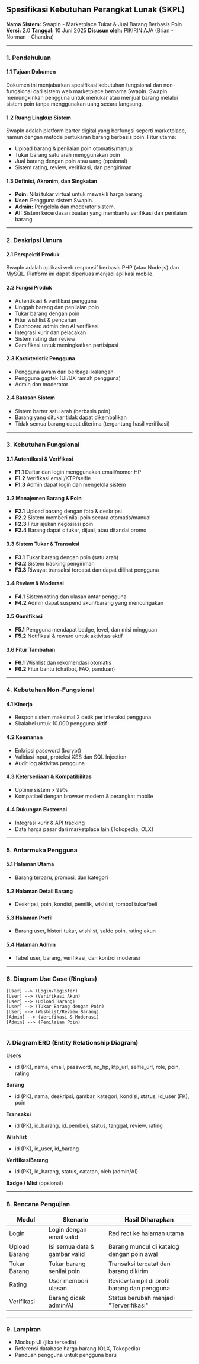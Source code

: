 ## **Spesifikasi Kebutuhan Perangkat Lunak (SKPL)**

**Nama Sistem:** SwapIn - Marketplace Tukar & Jual Barang Berbasis Poin
**Versi:** 2.0
**Tanggal:** 10 Juni 2025
**Disusun oleh:** PIKIRIN AJA (Brian - Norman - Chandra)

---

### **1. Pendahuluan**

#### **1.1 Tujuan Dokumen**

Dokumen ini menjabarkan spesifikasi kebutuhan fungsional dan non-fungsional dari sistem web marketplace bernama SwapIn. SwapIn memungkinkan pengguna untuk menukar atau menjual barang melalui sistem poin tanpa menggunakan uang secara langsung.

#### **1.2 Ruang Lingkup Sistem**

SwapIn adalah platform barter digital yang berfungsi seperti marketplace, namun dengan metode pertukaran barang berbasis poin. Fitur utama:

* Upload barang & penilaian poin otomatis/manual
* Tukar barang satu arah menggunakan poin
* Jual barang dengan poin atau uang (opsional)
* Sistem rating, review, verifikasi, dan pengiriman

#### **1.3 Definisi, Akronim, dan Singkatan**

* **Poin:** Nilai tukar virtual untuk mewakili harga barang.
* **User:** Pengguna sistem SwapIn.
* **Admin:** Pengelola dan moderator sistem.
* **AI:** Sistem kecerdasan buatan yang membantu verifikasi dan penilaian barang.

---

### **2. Deskripsi Umum**

#### **2.1 Perspektif Produk**

SwapIn adalah aplikasi web responsif berbasis PHP (atau Node.js) dan MySQL. Platform ini dapat diperluas menjadi aplikasi mobile.

#### **2.2 Fungsi Produk**

* Autentikasi & verifikasi pengguna
* Unggah barang dan penilaian poin
* Tukar barang dengan poin
* Fitur wishlist & pencarian
* Dashboard admin dan AI verifikasi
* Integrasi kurir dan pelacakan
* Sistem rating dan review
* Gamifikasi untuk meningkatkan partisipasi

#### **2.3 Karakteristik Pengguna**

* Pengguna awam dari berbagai kalangan
* Pengguna gaptek (UI/UX ramah pengguna)
* Admin dan moderator

#### **2.4 Batasan Sistem**

* Sistem barter satu arah (berbasis poin)
* Barang yang ditukar tidak dapat dikembalikan
* Tidak semua barang dapat diterima (tergantung hasil verifikasi)

---

### **3. Kebutuhan Fungsional**

#### **3.1 Autentikasi & Verifikasi**

* **F1.1** Daftar dan login menggunakan email/nomor HP
* **F1.2** Verifikasi email/KTP/selfie
* **F1.3** Admin dapat login dan mengelola sistem

#### **3.2 Manajemen Barang & Poin**

* **F2.1** Upload barang dengan foto & deskripsi
* **F2.2** Sistem memberi nilai poin secara otomatis/manual
* **F2.3** Fitur ajukan negosiasi poin
* **F2.4** Barang dapat ditukar, dijual, atau ditandai promo

#### **3.3 Sistem Tukar & Transaksi**

* **F3.1** Tukar barang dengan poin (satu arah)
* **F3.2** Sistem tracking pengiriman
* **F3.3** Riwayat transaksi tercatat dan dapat dilihat pengguna

#### **3.4 Review & Moderasi**

* **F4.1** Sistem rating dan ulasan antar pengguna
* **F4.2** Admin dapat suspend akun/barang yang mencurigakan

#### **3.5 Gamifikasi**

* **F5.1** Pengguna mendapat badge, level, dan misi mingguan
* **F5.2** Notifikasi & reward untuk aktivitas aktif

#### **3.6 Fitur Tambahan**

* **F6.1** Wishlist dan rekomendasi otomatis
* **F6.2** Fitur bantu (chatbot, FAQ, panduan)

---

### **4. Kebutuhan Non-Fungsional**

#### **4.1 Kinerja**

* Respon sistem maksimal 2 detik per interaksi pengguna
* Skalabel untuk 10.000 pengguna aktif

#### **4.2 Keamanan**

* Enkripsi password (bcrypt)
* Validasi input, proteksi XSS dan SQL Injection
* Audit log aktivitas pengguna

#### **4.3 Ketersediaan & Kompatibilitas**

* Uptime sistem > 99%
* Kompatibel dengan browser modern & perangkat mobile

#### **4.4 Dukungan Eksternal**

* Integrasi kurir & API tracking
* Data harga pasar dari marketplace lain (Tokopedia, OLX)

---

### **5. Antarmuka Pengguna**

#### **5.1 Halaman Utama**

* Barang terbaru, promosi, dan kategori

#### **5.2 Halaman Detail Barang**

* Deskripsi, poin, kondisi, pemilik, wishlist, tombol tukar/beli

#### **5.3 Halaman Profil**

* Barang user, histori tukar, wishlist, saldo poin, rating akun

#### **5.4 Halaman Admin**

* Tabel user, barang, verifikasi, dan kontrol moderasi

---

### **6. Diagram Use Case (Ringkas)**

```
[User] --> (Login/Register)
[User] --> (Verifikasi Akun)
[User] --> (Upload Barang)
[User] --> (Tukar Barang dengan Poin)
[User] --> (Wishlist/Review Barang)
[Admin] --> (Verifikasi & Moderasi)
[Admin] --> (Penilaian Poin)
```

---

### **7. Diagram ERD (Entity Relationship Diagram)**

**Users**

* id (PK), nama, email, password, no\_hp, ktp\_url, selfie\_url, role, poin, rating

**Barang**

* id (PK), nama, deskripsi, gambar, kategori, kondisi, status, id\_user (FK), poin

**Transaksi**

* id (PK), id\_barang, id\_pembeli, status, tanggal, review, rating

**Wishlist**

* id (PK), id\_user, id\_barang

**VerifikasiBarang**

* id (PK), id\_barang, status, catatan, oleh (admin/AI)

**Badge / Misi** (opsional)

---

### **8. Rencana Pengujian**

| Modul         | Skenario                      | Hasil Diharapkan                            |
| ------------- | ----------------------------- | ------------------------------------------- |
| Login         | Login dengan email valid      | Redirect ke halaman utama                   |
| Upload Barang | Isi semua data & gambar valid | Barang muncul di katalog dengan poin awal   |
| Tukar Barang  | Tukar barang senilai poin     | Transaksi tercatat dan barang dikirim       |
| Rating        | User memberi ulasan           | Review tampil di profil barang dan pengguna |
| Verifikasi    | Barang dicek admin/AI         | Status berubah menjadi "Terverifikasi"      |

---

### **9. Lampiran**

* Mockup UI (jika tersedia)
* Referensi database harga barang (OLX, Tokopedia)
* Panduan pengguna untuk pengguna baru
